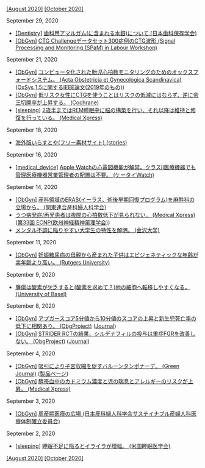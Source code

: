 [\[August 2020\]](2008.md) [\[October 2020\]](2010.md)

September 29, 2020
* [\[Dentistry\]](Dentistry.md) [歯科用アマルガム(に含まれる水銀)について (日本歯科保存学会)](https://www.ousda.jp/cmsdesigner/data/entry/saisin_news/saisin_news.03922.00000002.pdf)
* [\[ObGyn\]](ObGyn.md) [CTG Challengeデータセット300症例のCTG波形 (Signal Processing and Monitoring (SPaM) in Labour Workshop)](http://users.ox.ac.uk/~ndog0178/CTGchallenge2017.pdf)

September 21, 2020
* [\[ObGyn\]](ObGyn.md) [コンピュータ化された胎児心拍数モニタリングのためのオックスフォードシステム。 (Acta Obstetricia et Gynecologica Scandinavica)](https://obgyn.onlinelibrary.wiley.com/doi/full/10.1111/aogs.13136) ([OxSys 1.5に関するIEEE論文(2019年のもの)](https://ieeexplore.ieee.org/document/8788528))
* [\[ObGyn\]](ObGyn.md) [低リスク女性にCTGを使うことはリスクの低減にはならず、逆に帝王切開率が上昇する。 (Cochrane)](https://www.cochranelibrary.com/cdsr/doi/10.1002/14651858.CD005122.pub5/full)
* [\[sleeping\]](sleeping.md) [2歳半まではREM睡眠中に脳の構築を行い、それ以降は維持と修復を行っている。 (Medical Xpress)](https://medicalxpress.com/news/2020-09-primary-role-brain-maintenance-early.html)

September 18, 2020
* [海外版いらすとや(フリー素材サイト) (stories)](https://stories.freepik.com/)

September 16, 2020
* [\[medical_device\]](medical_device.md) [Apple Watchの心電図機能が解禁。クラスII医療機器でも管理医療機器営業管理者の配置は不要。 (ケータイWatch)](https://k-tai.watch.impress.co.jp/docs/news/1276663.html)

September 14, 2020
* [\[ObGyn\]](ObGyn.md) [産科領域のERAS(イーラス、術後早期回復プログラム)を麻酔科の立場から。 (関東連合産科婦人科学会)](https://jsog-k.jp/journal/lfx-journal_detail-id-20118.htm)
* [うつ病発症/再発患者は夜間の心拍数低下が見られない。 (Medical Xpress)](https://medicalxpress.com/news/2020-09-depression-heart.html) ([第33回 ECNP(欧州神経精神薬理学会)](https://www.ecnp.eu/Congress2020/ECNPcongress))
* [メンタル不調に陥りやすい大学生の特性を解明。 (金沢大学)](https://www.kanazawa-u.ac.jp/rd/83559)

September 11, 2020
* [\[ObGyn\]](ObGyn.md) [妊娠糖尿病の母親から産まれた子供はエピジェネティックな年齢が実年齢より高い。 (Rutgers University)](https://www.rutgers.edu/news/gestational-diabetes-may-accelerate-childs-biological-age)

September 9, 2020
* [腫瘍は酸素が欠乏すると(酸素を求めて？)他の細胞へ転移しやすくなる。 (University of Basel)](https://www.unibas.ch/en/News-Events/News/Uni-Research/A-lack-of-oxygen-in-tumors-promotes-metastasis.html)

September 8, 2020
* [\[ObGyn\]](ObGyn.md) [アプガースコア5分値から10分値のスコアの上昇と新生児死亡率の低下に相関あり。 (ObgProject)](https://www.obgproject.com/2020/08/20/can-apgar-scores-help-predict-neonatal-mortality-for-preterm-infants-at-different-gestational-ages/) ([Journal](https://www.nejm.org/doi/full/10.1056/NEJMoa1915075))
* [\[ObGyn\]](ObGyn.md) [STRIDER RCTの結果、シルデナフィルの投与は重症FGRを改善しない。 (ObgProject)](https://www.obgproject.com/2020/06/26/strider-rct-results-sildenafil-for-fetal-growth-restriction/) ([Journal](https://jamanetwork.com/journals/jamanetworkopen/fullarticle/2767243))

September 4, 2020
* [\[ObGyn\]](ObGyn.md) [吸引により子宮収縮を促すバルーンタンポナーデ。 (Green Journal)](https://journals.lww.com/greenjournal/Fulltext/2020/11000/Intrauterine_Vacuum_Induced_Hemorrhage_Control.4.aspx) ([製品ページ](https://www.alydiahealth.com/jada))
* [\[ObGyn\]](ObGyn.md) [臍帯血中のカドミウム濃度と児の喘息とアレルギーのリスクが上昇。 (Medical Xpress)](https://medicalxpress.com/news/2020-09-exposure-cadmium-womb-linked-childhood.html)

September 3, 2020
* [\[ObGyn\]](ObGyn.md) [周産期医療の広場 (日本産科婦人科学会サステイナブル産婦人科医療体制確立委員会)](http://shusanki.org/index.html)

September 2, 2020
* [\[sleeping\]](sleeping.md) [睡眠不足に陥るとイライラが増幅。 (米国睡眠医学会)](https://www.sleepmeeting.org/study-finds-that-sleep-restriction-amplifies-anger/)

[\[August 2020\]](2008.md) [\[October 2020\]](2010.md)

